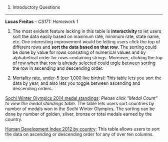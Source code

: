 1. Introductory Questions
---

**Lucas Freitas** - *CS171: Homework 1*

  1. The most evident feature lacking in this table is **interactivity** to let users sort the data easily based on maximum rate, minimum rate, state name, etc. One interesting improvement would be letting users click the top of different rows and **sort the data based on that row**. The sorting could be done by value for rows consisting of numerical values and by alphabetical order for rows containing strings. Moreover, clicking the top of row when that row is already selected could togle between sorting the row in ascending and descending order.

  2. <a href="http://tinyurl.com/cs171-freitas-lucas-1" target="_blank">Mortality rate, under-5 (per 1,000 live births)</a>: This table lets you sort the data by year, and also lets you toggle between ascending and descending orders.

  <a href="http://tinyurl.com/cs171-freitas-lucas-2" target="_blank">Sochi Winter Olympics 2014 medal standings</a>: *Please click "Medal Count" to view the medal standings table*. The table lets users sort countries by number of medals won in the Sochi Winter Olympics. The sorting can be done by number of golden, silver, bronze or total medals earned by the country.

  <a href="http://tinyurl.com/cs171-freitas-lucas-3" target="_blank">Human Development Index 2012 by country</a>: This table allows users to sort the data on ascending or descending order for any of over ten columns.